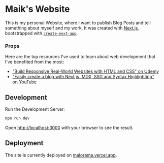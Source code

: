 # Maik's Website

This is my personal Website, where I want to publish Blog Posts and tell something about myself and my work.
It was created with [Next.js](https://nextjs.org/), bootstrapped with [`create-next-app`](https://github.com/vercel/next.js/tree/canary/packages/create-next-app).

### Props

Here are the top resources I've used to learn about web development that I've benefited from the most:

- ["Build Responsive Real-World Websites with HTML and CSS" on Udemy](https://www.udemy.com/course/design-and-develop-a-killer-website-with-html5-and-css3/)
- ["Easily create a blog with Next.js, MDX, SSG and Syntax Highlighting" on YouTube](https://www.youtube.com/watch?v=J_0SBJMxmcw)

## Development

Run the Development Server:

```bash
npm run dev
```

Open [http://localhost:3000](http://localhost:3000) with your browser to see the result.

## Deployment

The site is currently deployed on [malorama.vercel.app](https://malorama.vercel.app/).
